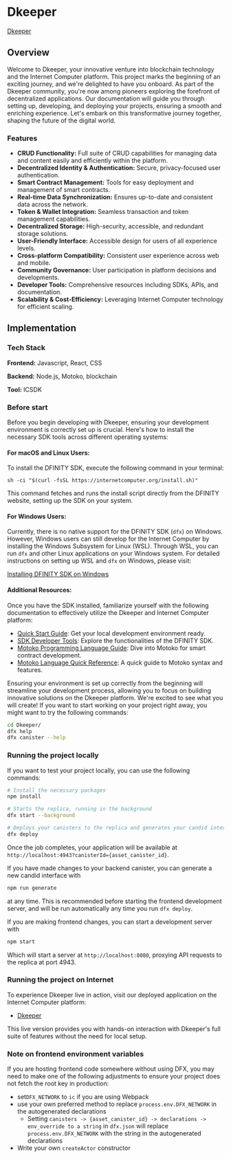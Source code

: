 # Dkeeper

[Dkeeper](https://4rylk-6yaaa-aaaao-a3ibq-cai.icp0.io/)

## Overview

Welcome to Dkeeper, your innovative venture into blockchain technology and the Internet Computer platform. This project marks the beginning of an exciting journey, and we're delighted to have you onboard. As part of the Dkeeper community, you're now among pioneers exploring the forefront of decentralized applications. Our documentation will guide you through setting up, developing, and deploying your projects, ensuring a smooth and enriching experience. Let's embark on this transformative journey together, shaping the future of the digital world.

### Features

- **CRUD Functionality:** Full suite of CRUD capabilities for managing data and content easily and efficiently within the platform.
- **Decentralized Identity & Authentication:** Secure, privacy-focused user authentication.
- **Smart Contract Management:** Tools for easy deployment and management of smart contracts.
- **Real-time Data Synchronization:** Ensures up-to-date and consistent data across the network.
- **Token & Wallet Integration:** Seamless transaction and token management capabilities.
- **Decentralized Storage:** High-security, accessible, and redundant storage solutions.
- **User-Friendly Interface:** Accessible design for users of all experience levels.
- **Cross-platform Compatibility:** Consistent user experience across web and mobile.
- **Community Governance:** User participation in platform decisions and developments.
- **Developer Tools:** Comprehensive resources including SDKs, APIs, and documentation.
- **Scalability & Cost-Efficiency:** Leveraging Internet Computer technology for efficient scaling.

## Implementation

### Tech Stack

**Frontend:** Javascript, React, CSS

**Backend:** Node.js, Motoko, blockchain

**Tool:** ICSDK

### Before start

Before you begin developing with Dkeeper, ensuring your development environment is correctly set up is crucial. Here's how to install the necessary SDK tools across different operating systems:

#### For macOS and Linux Users:

To install the DFINITY SDK, execute the following command in your terminal:

```
sh -ci "$(curl -fsSL https://internetcomputer.org/install.sh)"
```

This command fetches and runs the install script directly from the DFINITY website, setting up the SDK on your system.

#### For Windows Users:

Currently, there is no native support for the DFINITY SDK (`dfx`) on Windows. However, Windows users can still develop for the Internet Computer by installing the Windows Subsystem for Linux (WSL). Through WSL, you can run `dfx` and other Linux applications on your Windows system. For detailed instructions on setting up WSL and `dfx` on Windows, please visit:

[Installing DFINITY SDK on Windows](https://internetcomputer.org/docs/current/developer-docs/getting-started/install/)

#### Additional Resources:

Once you have the SDK installed, familiarize yourself with the following documentation to effectively utilize the Dkeeper and Internet Computer platform:

- [Quick Start Guide](https://internetcomputer.org/docs/current/developer-docs/setup/deploy-locally): Get your local development environment ready.
- [SDK Developer Tools](https://internetcomputer.org/docs/current/developer-docs/setup/install): Explore the functionalities of the DFINITY SDK.
- [Motoko Programming Language Guide](https://internetcomputer.org/docs/current/motoko/main/motoko): Dive into Motoko for smart contract development.
- [Motoko Language Quick Reference](https://internetcomputer.org/docs/current/motoko/main/language-manual): A quick guide to Motoko syntax and features.

Ensuring your environment is set up correctly from the beginning will streamline your development process, allowing you to focus on building innovative solutions on the Dkeeper platform. We're excited to see what you will create!
If you want to start working on your project right away, you might want to try the following commands:

```bash
cd Dkeeper/
dfx help
dfx canister --help
```

### Running the project locally

If you want to test your project locally, you can use the following commands:

```bash
# Install the necessary packages
npm install

# Starts the replica, running in the background
dfx start --background

# Deploys your canisters to the replica and generates your candid interface
dfx deploy
```

Once the job completes, your application will be available at `http://localhost:4943?canisterId={asset_canister_id}`.

If you have made changes to your backend canister, you can generate a new candid interface with

```bash
npm run generate
```

at any time. This is recommended before starting the frontend development server, and will be run automatically any time you run `dfx deploy`.

If you are making frontend changes, you can start a development server with

```bash
npm start
```

Which will start a server at `http://localhost:8080`, proxying API requests to the replica at port 4943.

### Running the project on Internet

To experience Dkeeper live in action, visit our deployed application on the Internet Computer platform:

- [Dkeeper](https://4rylk-6yaaa-aaaao-a3ibq-cai.icp0.io/)

This live version provides you with hands-on interaction with Dkeeper's full suite of features without the need for local setup.

### Note on frontend environment variables

If you are hosting frontend code somewhere without using DFX, you may need to make one of the following adjustments to ensure your project does not fetch the root key in production:

- set`DFX_NETWORK` to `ic` if you are using Webpack
- use your own preferred method to replace `process.env.DFX_NETWORK` in the autogenerated declarations
  - Setting `canisters -> {asset_canister_id} -> declarations -> env_override to a string` in `dfx.json` will replace `process.env.DFX_NETWORK` with the string in the autogenerated declarations
- Write your own `createActor` constructor
